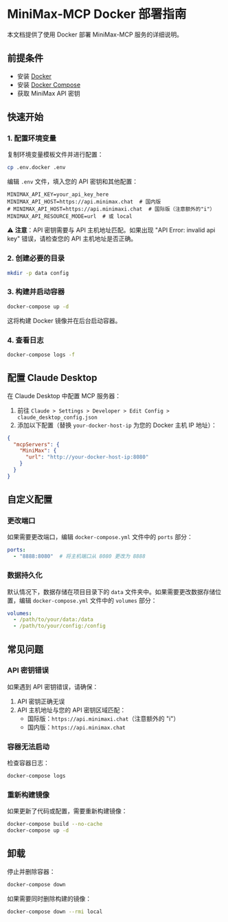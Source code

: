 # MiniMax-MCP Docker 部署指南

本文档提供了使用 Docker 部署 MiniMax-MCP 服务的详细说明。

## 前提条件

- 安装 [Docker](https://www.docker.com/get-started)
- 安装 [Docker Compose](https://docs.docker.com/compose/install/)
- 获取 MiniMax API 密钥

## 快速开始

### 1. 配置环境变量

复制环境变量模板文件并进行配置：

```bash
cp .env.docker .env
```

编辑 `.env` 文件，填入您的 API 密钥和其他配置：

```
MINIMAX_API_KEY=your_api_key_here
MINIMAX_API_HOST=https://api.minimax.chat  # 国内版
# MINIMAX_API_HOST=https://api.minimaxi.chat  # 国际版（注意额外的"i"）
MINIMAX_API_RESOURCE_MODE=url  # 或 local
```

⚠️ **注意**：API 密钥需要与 API 主机地址匹配。如果出现 "API Error: invalid api key" 错误，请检查您的 API 主机地址是否正确。

### 2. 创建必要的目录

```bash
mkdir -p data config
```

### 3. 构建并启动容器

```bash
docker-compose up -d
```

这将构建 Docker 镜像并在后台启动容器。

### 4. 查看日志

```bash
docker-compose logs -f
```

## 配置 Claude Desktop

在 Claude Desktop 中配置 MCP 服务器：

1. 前往 `Claude > Settings > Developer > Edit Config > claude_desktop_config.json`
2. 添加以下配置（替换 `your-docker-host-ip` 为您的 Docker 主机 IP 地址）：

```json
{
  "mcpServers": {
    "MiniMax": {
      "url": "http://your-docker-host-ip:8080"
    }
  }
}
```

## 自定义配置

### 更改端口

如果需要更改端口，编辑 `docker-compose.yml` 文件中的 `ports` 部分：

```yaml
ports:
  - "8888:8080"  # 将主机端口从 8080 更改为 8888
```

### 数据持久化

默认情况下，数据存储在项目目录下的 `data` 文件夹中。如果需要更改数据存储位置，编辑 `docker-compose.yml` 文件中的 `volumes` 部分：

```yaml
volumes:
  - /path/to/your/data:/data
  - /path/to/your/config:/config
```

## 常见问题

### API 密钥错误

如果遇到 API 密钥错误，请确保：

1. API 密钥正确无误
2. API 主机地址与您的 API 密钥区域匹配：
   - 国际版：`https://api.minimaxi.chat`（注意额外的 "i"）
   - 国内版：`https://api.minimax.chat`

### 容器无法启动

检查容器日志：

```bash
docker-compose logs
```

### 重新构建镜像

如果更新了代码或配置，需要重新构建镜像：

```bash
docker-compose build --no-cache
docker-compose up -d
```

## 卸载

停止并删除容器：

```bash
docker-compose down
```

如果需要同时删除构建的镜像：

```bash
docker-compose down --rmi local
```